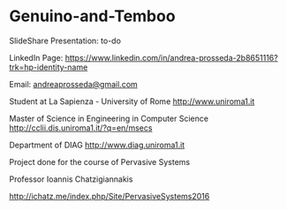 # Genuino-and-Temboo
SlideShare Presentation: to-do

LinkedIn Page: https://www.linkedin.com/in/andrea-prosseda-2b8651116?trk=hp-identity-name

Email: andreaprosseda@gmail.com


Student at La Sapienza - University of Rome http://www.uniroma1.it

Master of Science in Engineering in Computer Science http://cclii.dis.uniroma1.it/?q=en/msecs

Department of DIAG http://www.diag.uniroma1.it


Project done for the course of Pervasive Systems 

Professor Ioannis Chatzigiannakis

http://ichatz.me/index.php/Site/PervasiveSystems2016
